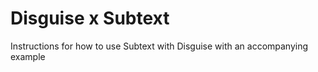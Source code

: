 # Disguise x Subtext
Instructions for how to use Subtext with Disguise with an accompanying example

